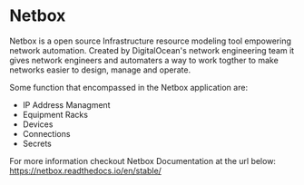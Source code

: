 # Netbox

Netbox is a open source Infrastructure resource modeling tool empowering network automation. Created by DigitalOcean's network engineering team it gives network engineers and automaters a way to work togther to make networks easier to design, manage and operate. 

Some function that encompassed in the Netbox application are:

  - IP Address Managment
  - Equipment Racks
  - Devices
  - Connections 
  - Secrets

For more information checkout Netbox Documentation at the url below:
   https://netbox.readthedocs.io/en/stable/